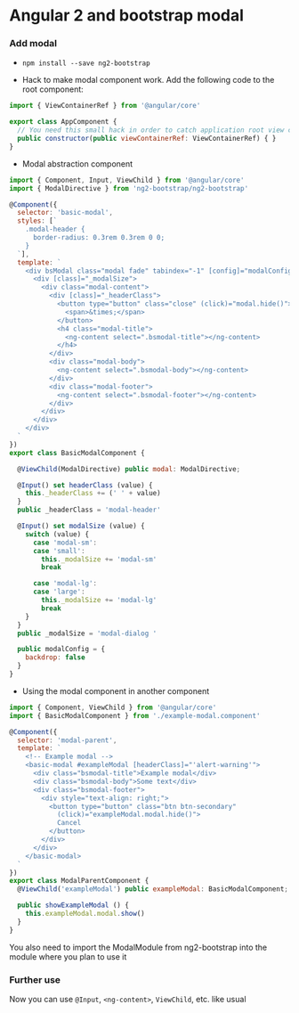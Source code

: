# Angular 2 and bootstrap modal

### Add modal

- `npm install --save ng2-bootstrap`

- Hack to make modal component work. Add the following code to the root component:

```javascript
import { ViewContainerRef } from '@angular/core'

export class AppComponent {
  // You need this small hack in order to catch application root view container ref
  public constructor(public viewContainerRef: ViewContainerRef) { }
}
```

- Modal abstraction component

```javascript
import { Component, Input, ViewChild } from '@angular/core'
import { ModalDirective } from 'ng2-bootstrap/ng2-bootstrap'

@Component({
  selector: 'basic-modal',
  styles: [`
    .modal-header {
      border-radius: 0.3rem 0.3rem 0 0;
    }
  `],
  template: `
    <div bsModal class="modal fade" tabindex="-1" [config]="modalConfig">
      <div [class]="_modalSize">
        <div class="modal-content">
          <div [class]="_headerClass">
            <button type="button" class="close" (click)="modal.hide()">
              <span>&times;</span>
            </button>
            <h4 class="modal-title">
              <ng-content select=".bsmodal-title"></ng-content>
            </h4>
          </div>
          <div class="modal-body">
            <ng-content select=".bsmodal-body"></ng-content>
          </div>
          <div class="modal-footer">
            <ng-content select=".bsmodal-footer"></ng-content>
          </div>
        </div>
      </div>
    </div>
  `
})
export class BasicModalComponent {

  @ViewChild(ModalDirective) public modal: ModalDirective;

  @Input() set headerClass (value) {
    this._headerClass += (' ' + value)
  }
  public _headerClass = 'modal-header'

  @Input() set modalSize (value) {
    switch (value) {
      case 'modal-sm':
      case 'small':
        this._modalSize += 'modal-sm'
        break

      case 'modal-lg':
      case 'large':
        this._modalSize += 'modal-lg'
        break
    }
  }
  public _modalSize = 'modal-dialog '

  public modalConfig = {
    backdrop: false
  }
}
```

- Using the modal component in another component

```javascript
import { Component, ViewChild } from '@angular/core'
import { BasicModalComponent } from './example-modal.component'

@Component({
  selector: 'modal-parent',
  template: `
    <!-- Example modal -->
    <basic-modal #exampleModal [headerClass]="'alert-warning'">
      <div class="bsmodal-title">Example modal</div>
      <div class="bsmodal-body">Some text</div>
      <div class="bsmodal-footer">
        <div style="text-align: right;">
          <button type="button" class="btn btn-secondary"
            (click)="exampleModal.modal.hide()">
            Cancel
          </button>
        </div>
      </div>
    </basic-modal>
  `
})
export class ModalParentComponent {
  @ViewChild('exampleModal') public exampleModal: BasicModalComponent;

  public showExampleModal () {
    this.exampleModal.modal.show()
  }
}
```

You also need to import the ModalModule from ng2-bootstrap into the module where you plan to use it

### Further use

Now you can use `@Input`, `<ng-content>`, `ViewChild`, etc. like usual